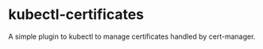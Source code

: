 # kubectl-certificates

A simple plugin to kubectl to manage certificates handled by cert-manager.

